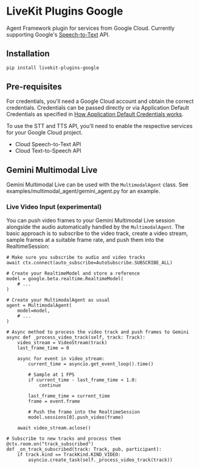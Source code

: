 # LiveKit Plugins Google

Agent Framework plugin for services from Google Cloud. Currently supporting Google's [Speech-to-Text](https://cloud.google.com/speech-to-text) API.

## Installation

```bash
pip install livekit-plugins-google
```

## Pre-requisites

For credentials, you'll need a Google Cloud account and obtain the correct credentials. Credentials can be passed directly or via Application Default Credentials as specified in [How Application Default Credentials works](https://cloud.google.com/docs/authentication/application-default-credentials).

To use the STT and TTS API, you'll need to enable the respective services for your Google Cloud project.

- Cloud Speech-to-Text API
- Cloud Text-to-Speech API


## Gemini Multimodal Live

Gemini Multimodal Live can be used with the `MultimodalAgent` class. See examples/multimodal_agent/gemini_agent.py for an example.

### Live Video Input (experimental)

You can push video frames to your Gemini Multimodal Live session alongside the audio automatically handled by the `MultimodalAgent`.  The basic approach is to subscribe to the video track, create a video stream, sample frames at a suitable frame rate, and push them into the RealtimeSession:

```
# Make sure you subscribe to audio and video tracks
await ctx.connect(auto_subscribe=AutoSubscribe.SUBSCRIBE_ALL)

# Create your RealtimeModel and store a reference
model = google.beta.realtime.RealtimeModel(
    # ...
)

# Create your MultimodalAgent as usual
agent = MultimodalAgent(
    model=model,
    # ...
)

# Async method to process the video track and push frames to Gemini
async def _process_video_track(self, track: Track):
    video_stream = VideoStream(track)
    last_frame_time = 0
    
    async for event in video_stream:
        current_time = asyncio.get_event_loop().time()
        
        # Sample at 1 FPS
        if current_time - last_frame_time < 1.0: 
            continue
            
        last_frame_time = current_time
        frame = event.frame
        
        # Push the frame into the RealtimeSession
        model.sessions[0].push_video(frame)
        
    await video_stream.aclose()

# Subscribe to new tracks and process them
@ctx.room.on("track_subscribed")
def _on_track_subscribed(track: Track, pub, participant):
    if track.kind == TrackKind.KIND_VIDEO:
        asyncio.create_task(self._process_video_track(track))
```



